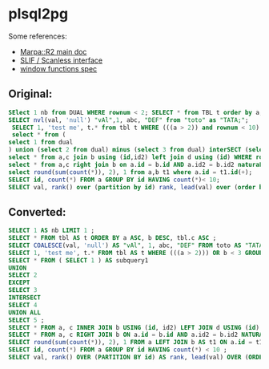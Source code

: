 plsql2pg
========

Some references:

- [Marpa::R2 main doc](http://search.cpan.org/~jkegl/Marpa-R2-3.000000/pod/Marpa_R2.pod)
- [SLIF / Scanless interface](http://search.cpan.org/~jkegl/Marpa-R2-3.000000/pod/Scanless/DSL.pod)
- [window functions spec](https://docs.oracle.com/cd/E11882_01/server.112/e25554/analysis.htm#DWHSG021)


Original:
---------
```sql
SElect 1 nb from DUAL WHERE rownum < 2; SELECT * from TBL t order by a, b desc, tbl.c asc;
SELECT nvl(val, 'null') "vAl",1, abc, "DEF" from "toto" as "TATA;";
 SELECT 1, 'test me', t.* from tbl t WHERE (((a > 2)) and rownum < 10) OR b < 3 GROUP BY a, t.b;
 select * from (
select 1 from dual
) union (select 2 from dual) minus (select 3 from dual) interSECT (select 4 from dual) union all (select 5 from dual);
select * from a,c join b using (id,id2) left join d using (id) WHERE rownum >10 and rownum <= 20;
select * from a,c right join b on a.id = b.id AND a.id2 = b.id2 naturaL join d CROSS JOIN e cj;
select round(sum(count(*)), 2), 1 from a,b t1 where a.id = t1.id(+);
SELECT id, count(*) FROM a GROUP BY id HAVING count(*)< 10;
SELECT val, rank() over (partition by id) rank, lead(val) over (order by val rows CURRENT ROW), lag(val) over (partition by id,val order by val range between 2 preceding and unbounded following) as lag from t;
```

Converted:
----------
```sql
SELECT 1 AS nb LIMIT 1 ;
SELECT * FROM tbl AS t ORDER BY a ASC, b DESC, tbl.c ASC ;
SELECT COALESCE(val, 'null') AS "vAl", 1, abc, "DEF" FROM toto AS "TATA;" ;
SELECT 1, 'test me', t.* FROM tbl AS t WHERE (((a > 2))) OR b < 3 GROUP BY a, t.b LIMIT 9 ;
SELECT * FROM ( SELECT 1 ) AS subquery1
UNION
SELECT 2
EXCEPT
SELECT 3
INTERSECT
SELECT 4
UNION ALL
SELECT 5 ;
SELECT * FROM a, c INNER JOIN b USING (id, id2) LEFT JOIN d USING (id) LIMIT 20 OFFSET 10 ;
SELECT * FROM a, c RIGHT JOIN b ON a.id = b.id AND a.id2 = b.id2 NATURAL JOIN d CROSS JOIN e AS cj ;
SELECT round(sum(count(*)), 2), 1 FROM a LEFT JOIN b AS t1 ON a.id = t1.id ;
SELECT id, count(*) FROM a GROUP BY id HAVING count(*) < 10 ;
SELECT val, rank() OVER (PARTITION BY id) AS rank, lead(val) OVER (ORDER BY val ASC ROWS CURRENT ROW), lag(val) OVER (PARTITION BY id, val ORDER BY val ASC RANGE BETWEEN 2 PRECEDING AND UNBOUNDED FOLLOWING) AS lag FROM t ;
```

